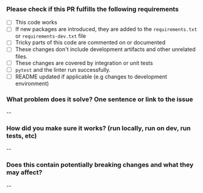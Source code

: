 ### Please check if this PR fulfills the following requirements

- [ ] This code works
- [ ] If new packages are introduced, they are added to the `requirements.txt` or `requirements-dev.txt` file
- [ ] Tricky parts of this code are commented on or documented
- [ ] These changes don't include development artifacts and other unrelated files.
- [ ] These changes are covered by integration or unit tests
- [ ] `pytest` and the linter run successfully.
- [ ] README updated if applicable (e.g changes to development environment)

### What problem does it solve? One sentence or link to the issue

--

### How did you make sure it works? (run locally, run on dev, run tests, etc)

--

### Does this contain potentially breaking changes and what they may affect?

--
